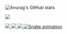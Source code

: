<div>

  ![Anurag's GitHub stats](https://github-readme-stats.vercel.app/api?username=anuraghazra&show_icons=true&theme=radical)
  
</div>

<div>
<a href="https://mail.google.com/mail/u/0/#inbox" target="_blank"><img src="https://img.shields.io/badge/Gmail-D14836?style=for-the-badge&logo=gmail&logoColor=white" target="_blank">

<a href="https://t.me/cybervini" target="_blank"><img src="https://img.shields.io/badge/Telegram-2CA5E0?style=for-the-badge&logo=telegram&logoColor=white" target="_blank">
<a href = "https://wa.me/5528992749679"><img src="https://img.shields.io/badge/WhatsApp-25D366?style=for-the-badge&logo=whatsapp&logoColor=white" target="_blank">
<a href = "https://www.instagram.com/?utm_source=pwa_homescreen"><img src="[https://img.shields.io/badge/WhatsApp-25D366?style=for-the-badge&logo=whatsapp&logoColor=white](https://img.shields.io/badge/Instagram-E4405F?style=for-the-badge&logo=instagram&logoColor=white)" target="_blank">
![Snake animation](https://github.com/jvcunha777/jvcunha777/blob/output/github-contribution-grid-snake.svg)
